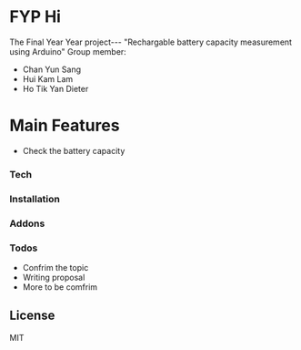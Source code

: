 # FYP Hi



The Final Year Year project--- "Rechargable battery capacity measurement using Arduino"
Group member:
  - Chan Yun Sang
  - Hui Kam Lam 
  - Ho Tik Yan Dieter

# Main Features

  - Check the battery capacity





### Tech

### Installation

### Addons

### Todos

 - Confrim the topic
 - Writing proposal
 - More to be comfrim

License
----

MIT
